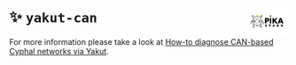 <a href="https://pika-spark.io/"><img align="right" src="https://raw.githubusercontent.com/pika-spark/.github/main/logo/logo-pika-spark-bg-white.png" width="15%"></a>
:sparkles: `yakut-can`
======================
For more information please take a look at [How-to diagnose CAN-based Cyphal networks via Yakut](https://pika-spark.io/tutorials/diagnose-can-based-cyphal-networks-via-yakut/).
